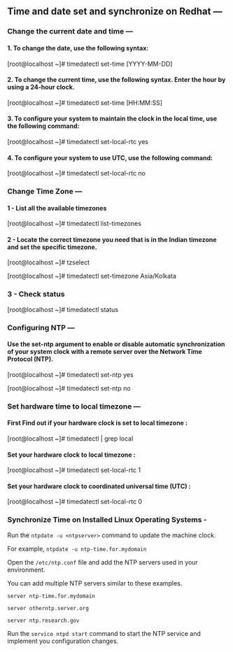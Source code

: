 ## Time and date set and synchronize on Redhat —

### Change the current date and time —

#### 1. To change the date, use the following syntax:

[root@localhost ~]# timedatectl set-time [YYYY-MM-DD]

#### 2. To change the current time, use the following syntax. Enter the hour by using a 24-hour clock.

[root@localhost ~]# timedatectl set-time [HH:MM:SS]

#### 3. To configure your system to maintain the clock in the local time, use the following command:

[root@localhost ~]# timedatectl set-local-rtc yes

#### 4. To configure your system to use UTC, use the following command:

[root@localhost ~]# timedatectl set-local-rtc no


### Change Time Zone — 

#### 1 -  List all the available timezones

[root@localhost ~]# timedatectl list-timezones

#### 2 - Locate the correct timezone you need that is in the Indian timezone and set the specific timezone.

[root@localhost ~]# tzselect

[root@localhost ~]# timedatectl set-timezone Asia/Kolkata


### 3 - Check status

[root@localhost ~]# timedatectl status


### Configuring NTP —

#### Use the set-ntp argument to enable or disable automatic synchronization of your system clock with a remote server over the Network Time Protocol (NTP).

[root@localhost ~]# timedatectl set-ntp yes

[root@localhost ~]# timedatectl set-ntp no


### Set hardware time to local timezone —

#### First Find out if your hardware clock is set to local timezone :

[root@localhost ~]# timedatectl | grep local

#### Set your hardware clock to local timezone :

[root@localhost ~]# timedatectl set-local-rtc 1

#### Set your hardware clock to coordinated universal time (UTC) :

[root@localhost ~]# timedatectl set-local-rtc 0


### Synchronize Time on Installed Linux Operating Systems - 

Run the `ntpdate -u <ntpserver>` command to update the machine clock.

For example, `ntpdate -u ntp-time.for.mydomain`

Open the `/etc/ntp.conf` file and add the NTP servers used in your environment.

You can add multiple NTP servers similar to these examples.

```
server ntp-time.for.mydomain

server otherntp.server.org

server ntp.research.gov

```

Run the `service ntpd start` command to start the NTP service and implement you configuration changes.
